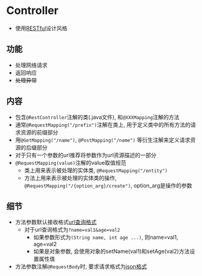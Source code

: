 # Controller

- 使用[RESTful](../RESTful.md)设计风格

## 功能

- 处理网络请求
- 返回响应
- ~~处理异常~~

## 内容

- 包含`@RestController`注解的类(.java文件), 和`@XXXMapping`注解的方法
- 通常`@RequestMapping("/prefix")`注解在类上, 用于定义类中的所有方法的请求资源的前缀部分
- 用`@GetMapping("/name")`, `@PostMapping("/name")` 等衍生注解来定义请求资源的后缀部分
- 对于只有一个参数的url推荐将参数作为url资源描述的一部分
- `@RequestMapping(value)`注解的value取值规范
  - 类上用来表示被处理的实体类, `@RequestMapping("/entity")`
  - 方法上用来表示被处理的实体类的操作, `@RequestMapping("/{option_arg}/create")`, option_arg是操作的参数

## 细节

- 方法参数默认接收格式[url查询格式](../Network/Http_URL_And_URI.md#查询)
  - 对于url查询格式为`?name=val1&age=val2`
    - 如果参数形式为`(String name, int age ...)`, 则name=val1, age=val2
    - 如果是对象参数, 会使用对象的setName(val1)和setAge(val2)方法设置属性值
- 方法参数注解`@RequestBody`时, 要求请求格式为[json格式](../结构化数据/json.md)
